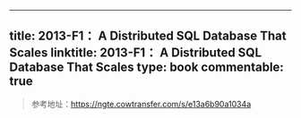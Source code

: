 
---
title: 2013-F1： A Distributed SQL Database That Scales
linktitle: 2013-F1： A Distributed SQL Database That Scales
type: book
commentable: true
---

> 参考地址：https://ngte.cowtransfer.com/s/e13a6b90a1034a

    